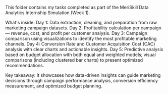 This folder contains my tasks completed as part of the MeriSkill Data Analytics Internship Simulation (Week 1).

What's inside:
  Day 1: Data extraction, cleaning, and preparation from raw marketing campaign datasets.
  Day 2: Profitability calculation per campaign — revenue, cost, and profit per customer analysis.
  Day 3: Campaign comparison using visualizations to identify the most profitable marketing channels.
  Day 4: Conversion Rate and Customer Acquisition Cost (CAC) analysis with clear charts and actionable insights.
  Day 5: Predictive analysis based on budget allocation with both equal and weighted models; visual comparisons (including clustered bar charts) to present optimized recommendations.

Key takeaway:
It showcases how data-driven insights can guide marketing decisions through campaign performance analysis, conversion efficiency measurement, and optimized budget planning.

